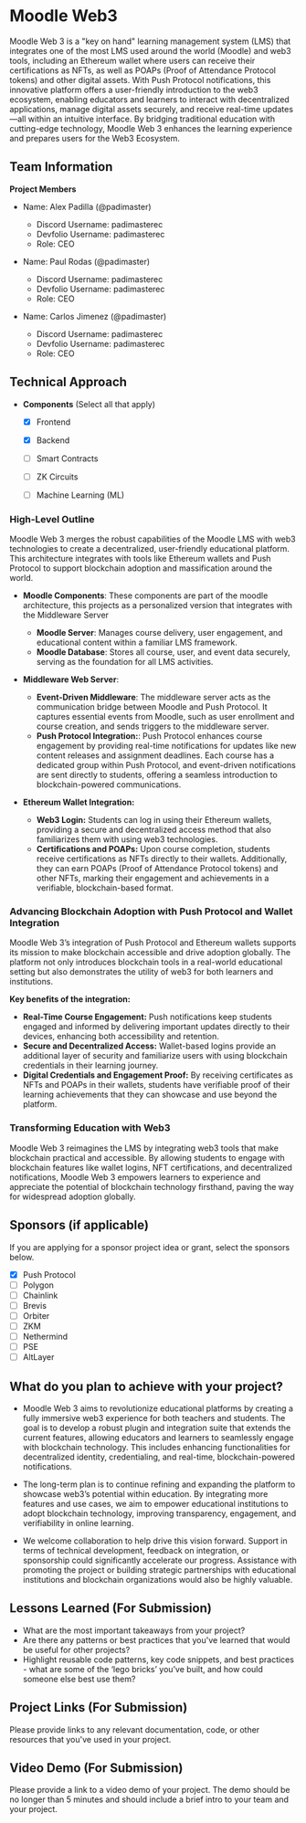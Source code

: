 # Moodle Web3

Moodle Web 3 is a "key on hand" learning management system (LMS) that integrates one of the most LMS used around the world (Moodle) and web3 tools, including an Ethereum wallet where users can receive their certifications as NFTs, as well as POAPs (Proof of Attendance Protocol tokens) and other digital assets. With Push Protocol notifications, this innovative platform offers a user-friendly introduction to the web3 ecosystem, enabling educators and learners to interact with decentralized applications, manage digital assets securely, and receive real-time updates—all within an intuitive interface. By bridging traditional education with cutting-edge technology, Moodle Web 3 enhances the learning experience and prepares users for the Web3 Ecosystem.

## Team Information

**Project Members**

- Name: Alex Padilla (@padimaster)

  - Discord Username: padimasterec
  - Devfolio Username: padimasterec
  - Role: CEO

- Name: Paul Rodas (@padimaster)

  - Discord Username: padimasterec
  - Devfolio Username: padimasterec
  - Role: CEO

- Name: Carlos Jimenez (@padimaster)
  - Discord Username: padimasterec
  - Devfolio Username: padimasterec
  - Role: CEO

## Technical Approach

- **Components** (Select all that apply)

  - [x] Frontend
  - [x] Backend
  - [ ] Smart Contracts
  - [ ] ZK Circuits
  - [ ] Machine Learning (ML)


### **High-Level Outline**
Moodle Web 3 merges the robust capabilities of the Moodle LMS with web3 technologies to create a decentralized, user-friendly educational platform. This architecture integrates with tools like Ethereum wallets and Push Protocol to support blockchain adoption and massification around the world.

- **Moodle Components**:
These components are part of the moodle architecture, this projects as a personalized version that integrates with the Middleware Server
  - **Moodle Server**: Manages course delivery, user engagement, and educational content within a familiar LMS framework.
  - **Moodle Database**: Stores all course, user, and event data securely, serving as the foundation for all LMS activities.

- **Middleware Web Server**:
  - **Event-Driven Middleware**: The middleware server acts as the communication bridge between Moodle and Push Protocol. It captures essential events from Moodle, such as user enrollment and course creation, and sends triggers to the middleware server.
  - **Push Protocol Integration:**: Push Protocol enhances course engagement by providing real-time notifications for updates like new content releases and assignment deadlines. Each course has a dedicated group within Push Protocol, and event-driven notifications are sent directly to students, offering a seamless introduction to blockchain-powered communications.
- **Ethereum Wallet Integration:** 
  - **Web3 Login:** Students can log in using their Ethereum wallets, providing a secure and decentralized access method that also familiarizes them with using web3 technologies.
  - **Certifications and POAPs:** Upon course completion, students receive certifications as NFTs directly to their wallets. Additionally, they can earn POAPs (Proof of Attendance Protocol tokens) and other NFTs, marking their engagement and achievements in a verifiable, blockchain-based format.

### **Advancing Blockchain Adoption with Push Protocol and Wallet Integration**
Moodle Web 3’s integration of Push Protocol and Ethereum wallets supports its mission to make blockchain accessible and drive adoption globally. The platform not only introduces blockchain tools in a real-world educational setting but also demonstrates the utility of web3 for both learners and institutions.

**Key benefits of the integration:**
- **Real-Time Course Engagement:** Push notifications keep students engaged and informed by delivering important updates directly to their devices, enhancing both accessibility and retention.
- **Secure and Decentralized Access:** Wallet-based logins provide an additional layer of security and familiarize users with using blockchain credentials in their learning journey.
- **Digital Credentials and Engagement Proof:** By receiving certificates as NFTs and POAPs in their wallets, students have verifiable proof of their learning achievements that they can showcase and use beyond the platform.

### Transforming Education with Web3
Moodle Web 3 reimagines the LMS by integrating web3 tools that make blockchain practical and accessible. By allowing students to engage with blockchain features like wallet logins, NFT certifications, and decentralized notifications, Moodle Web 3 empowers learners to experience and appreciate the potential of blockchain technology firsthand, paving the way for widespread adoption globally.


## Sponsors (if applicable)

If you are applying for a sponsor project idea or grant, select the sponsors below.

- [x] Push Protocol
- [ ] Polygon
- [ ] Chainlink
- [ ] Brevis
- [ ] Orbiter
- [ ] ZKM
- [ ] Nethermind
- [ ] PSE
- [ ] AltLayer

## What do you plan to achieve with your project?
- Moodle Web 3 aims to revolutionize educational platforms by creating a fully immersive web3 experience for both teachers and students. The goal is to develop a robust plugin and integration suite that extends the current features, allowing educators and learners to seamlessly engage with blockchain technology. This includes enhancing functionalities for decentralized identity, credentialing, and real-time, blockchain-powered notifications.

- The long-term plan is to continue refining and expanding the platform to showcase web3’s potential within education. By integrating more features and use cases, we aim to empower educational institutions to adopt blockchain technology, improving transparency, engagement, and verifiability in online learning.

- We welcome collaboration to help drive this vision forward. Support in terms of technical development, feedback on integration, or sponsorship could significantly accelerate our progress. Assistance with promoting the project or building strategic partnerships with educational institutions and blockchain organizations would also be highly valuable.

## Lessons Learned (For Submission)

- What are the most important takeaways from your project?
- Are there any patterns or best practices that you've learned that would be useful for other projects?
- Highlight reusable code patterns, key code snippets, and best practices - what are some of the ‘lego bricks’ you’ve built, and how could someone else best use them?

## Project Links (For Submission)

Please provide links to any relevant documentation, code, or other resources that you've used in your project.

## Video Demo (For Submission)

Please provide a link to a video demo of your project. The demo should be no longer than 5 minutes and should include a brief intro to your team and your project.
